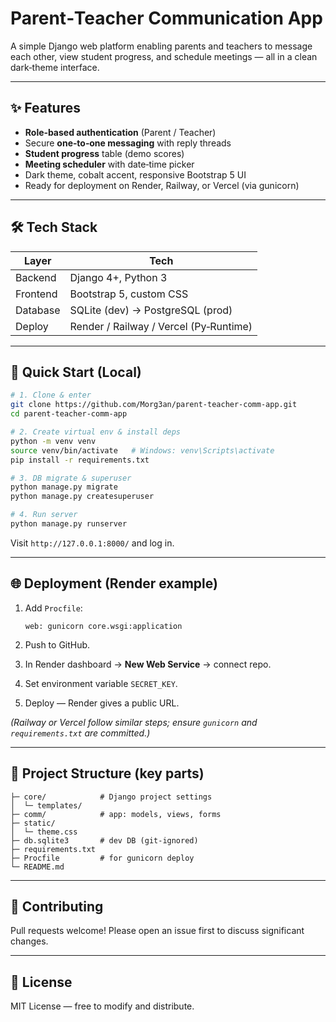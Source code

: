 # Parent‑Teacher Communication App

A simple Django web platform enabling parents and teachers to message each other, view student progress, and schedule meetings — all in a clean dark‑theme interface.

---

## ✨ Features

* **Role‑based authentication** (Parent / Teacher)
* Secure **one‑to‑one messaging** with reply threads
* **Student progress** table (demo scores)
* **Meeting scheduler** with date‑time picker
* Dark theme, cobalt accent, responsive Bootstrap 5 UI
* Ready for deployment on Render, Railway, or Vercel (via gunicorn)

---

## 🛠️ Tech Stack

| Layer    | Tech                                   |
| -------- | -------------------------------------- |
| Backend  | Django 4+, Python 3                     |
| Frontend | Bootstrap 5, custom CSS                |
| Database | SQLite (dev) → PostgreSQL (prod)       |
| Deploy   | Render / Railway / Vercel (Py‑Runtime) |

---

## 🚀 Quick Start (Local)

```bash
# 1. Clone & enter
git clone https://github.com/Morg3an/parent-teacher-comm-app.git
cd parent-teacher-comm-app

# 2. Create virtual env & install deps
python -m venv venv
source venv/bin/activate   # Windows: venv\Scripts\activate
pip install -r requirements.txt

# 3. DB migrate & superuser
python manage.py migrate
python manage.py createsuperuser

# 4. Run server
python manage.py runserver
```

Visit `http://127.0.0.1:8000/` and log in.

---

## 🌐 Deployment (Render example)

1. Add `Procfile`:

   ```Procfile
   web: gunicorn core.wsgi:application
   ```
2. Push to GitHub.
3. In Render dashboard → **New Web Service** → connect repo.
4. Set environment variable `SECRET_KEY`.
5. Deploy — Render gives a public URL.

*(Railway or Vercel follow similar steps; ensure `gunicorn` and `requirements.txt` are committed.)*

---

## 📂 Project Structure (key parts)

```
├─ core/            # Django project settings
│  └─ templates/
├─ comm/            # app: models, views, forms
├─ static/
│  └─ theme.css
├─ db.sqlite3       # dev DB (git‑ignored)
├─ requirements.txt
├─ Procfile         # for gunicorn deploy
└─ README.md
```

---

## 🤝 Contributing

Pull requests welcome! Please open an issue first to discuss significant changes.

---

## 📜 License

MIT License — free to modify and distribute.
